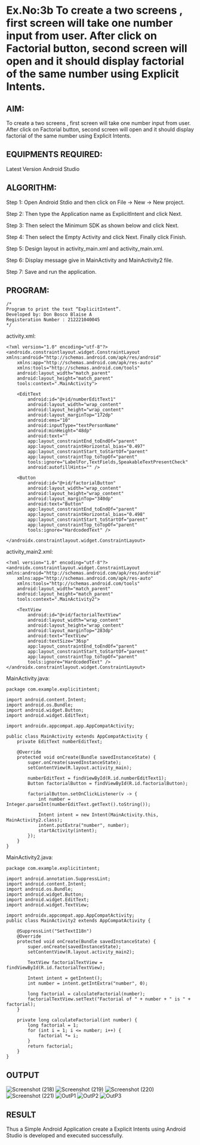 # Ex.No:3b To create a two screens , first screen will take one number input from user. After click on Factorial button, second screen will open and it should display factorial of the same number using Explicit Intents.


## AIM:

To create a two screens , first screen will take one number input from user. After click on Factorial button, second screen will open and it should display factorial of the same number using Explicit Intents.


## EQUIPMENTS REQUIRED:

Latest Version Android Studio

## ALGORITHM:
Step 1: Open Android Stdio and then click on File -> New -> New project.

Step 2: Then type the Application name as ExplicitIntent and click Next.

Step 3: Then select the Minimum SDK as shown below and click Next.

Step 4: Then select the Empty Activity and click Next. Finally click Finish.

Step 5: Design layout in activity_main.xml and activity_main.xml.

Step 6: Display message give in MainActivity and MainActivity2 file.

Step 7: Save and run the application.


## PROGRAM:
```
/*
Program to print the text “ExplicitIntent”.
Developed by: Don Bosco Blaise A
Registeration Number : 212221040045
*/
```
activity.xml:
```
<?xml version="1.0" encoding="utf-8"?>
<androidx.constraintlayout.widget.ConstraintLayout    xmlns:android="http://schemas.android.com/apk/res/android"
    xmlns:app="http://schemas.android.com/apk/res-auto"
    xmlns:tools="http://schemas.android.com/tools"
    android:layout_width="match_parent"
    android:layout_height="match_parent"
    tools:context=".MainActivity">

    <EditText
        android:id="@+id/numberEditText1"
        android:layout_width="wrap_content"
        android:layout_height="wrap_content"
        android:layout_marginTop="172dp"
        android:ems="10"
        android:inputType="textPersonName"
        android:minHeight="48dp"
        android:text=""
        app:layout_constraintEnd_toEndOf="parent"
        app:layout_constraintHorizontal_bias="0.497"
        app:layout_constraintStart_toStartOf="parent"
        app:layout_constraintTop_toTopOf="parent"
        tools:ignore="LabelFor,TextFields,SpeakableTextPresentCheck"
        android:autofillHints="" />

    <Button
        android:id="@+id/factorialButton"
        android:layout_width="wrap_content"
        android:layout_height="wrap_content"
        android:layout_marginTop="340dp"
        android:text="Button"
        app:layout_constraintEnd_toEndOf="parent"
        app:layout_constraintHorizontal_bias="0.498"
        app:layout_constraintStart_toStartOf="parent"
        app:layout_constraintTop_toTopOf="parent"
        tools:ignore="HardcodedText" />

</androidx.constraintlayout.widget.ConstraintLayout>
```
activity_main2.xml:
```
<?xml version="1.0" encoding="utf-8"?>
<androidx.constraintlayout.widget.ConstraintLayout        xmlns:android="http://schemas.android.com/apk/res/android"
    xmlns:app="http://schemas.android.com/apk/res-auto"
    xmlns:tools="http://schemas.android.com/tools"
    android:layout_width="match_parent"
    android:layout_height="match_parent"
    tools:context=".MainActivity2">

    <TextView
        android:id="@+id/factorialTextView"
        android:layout_width="wrap_content"
        android:layout_height="wrap_content"
        android:layout_marginTop="283dp"
        android:text="TextView"
        android:textSize="36sp"
        app:layout_constraintEnd_toEndOf="parent"
        app:layout_constraintStart_toStartOf="parent"
        app:layout_constraintTop_toTopOf="parent"
        tools:ignore="HardcodedText" />
</androidx.constraintlayout.widget.ConstraintLayout>
```
MainActivity.java:
```
package com.example.explicitintent;

import android.content.Intent;
import android.os.Bundle;
import android.widget.Button;
import android.widget.EditText;

import androidx.appcompat.app.AppCompatActivity;

public class MainActivity extends AppCompatActivity {
    private EditText numberEditText;

    @Override
    protected void onCreate(Bundle savedInstanceState) {
        super.onCreate(savedInstanceState);
        setContentView(R.layout.activity_main);

        numberEditText = findViewById(R.id.numberEditText1);
        Button factorialButton = findViewById(R.id.factorialButton);

        factorialButton.setOnClickListener(v -> {
            int number = Integer.parseInt(numberEditText.getText().toString());

            Intent intent = new Intent(MainActivity.this, MainActivity2.class);
            intent.putExtra("number", number);
            startActivity(intent);
        });
    }
}
```
MainActivity2.java:
```
package com.example.explicitintent;

import android.annotation.SuppressLint;
import android.content.Intent;
import android.os.Bundle;
import android.widget.Button;
import android.widget.EditText;
import android.widget.TextView;

import androidx.appcompat.app.AppCompatActivity;
public class MainActivity2 extends AppCompatActivity {

    @SuppressLint("SetTextI18n")
    @Override
    protected void onCreate(Bundle savedInstanceState) {
        super.onCreate(savedInstanceState);
        setContentView(R.layout.activity_main2);

        TextView factorialTextView = findViewById(R.id.factorialTextView);

        Intent intent = getIntent();
        int number = intent.getIntExtra("number", 0);

        long factorial = calculateFactorial(number);
        factorialTextView.setText("Factorial of " + number + " is " + factorial);
    }

    private long calculateFactorial(int number) {
        long factorial = 1;
        for (int i = 1; i <= number; i++) {
            factorial *= i;
        }
        return factorial;
    }
}
```

## OUTPUT
![Screenshot (218)](https://github.com/DonBoscoBlaiseA/ExplicitIntent-MAD/assets/140850829/c0155712-00fe-4bb2-8205-f65f9d988c31)
![Screenshot (219)](https://github.com/DonBoscoBlaiseA/ExplicitIntent-MAD/assets/140850829/3c6ad549-b978-41fa-add3-be63d28f8351)
![Screenshot (220)](https://github.com/DonBoscoBlaiseA/ExplicitIntent-MAD/assets/140850829/2536824d-3f77-4e57-952f-1623a1e52728)
![Screenshot (221)](https://github.com/DonBoscoBlaiseA/ExplicitIntent-MAD/assets/140850829/ec1a1e33-9436-458c-948a-0a4eec61c96d)
![OutP1](https://github.com/DonBoscoBlaiseA/ExplicitIntent-MAD/assets/140850829/26232e0a-f703-41c2-a979-329e5c0fb6dd)
![OutP2](https://github.com/DonBoscoBlaiseA/ExplicitIntent-MAD/assets/140850829/4c209f1c-5f2f-40c7-b1fc-1def7d302db9)
![OutP3](https://github.com/DonBoscoBlaiseA/ExplicitIntent-MAD/assets/140850829/57077bd1-ebc8-4598-81e9-1791f0280238)


## RESULT
Thus a Simple Android Application create a Explicit Intents using Android Studio is developed and executed successfully.


